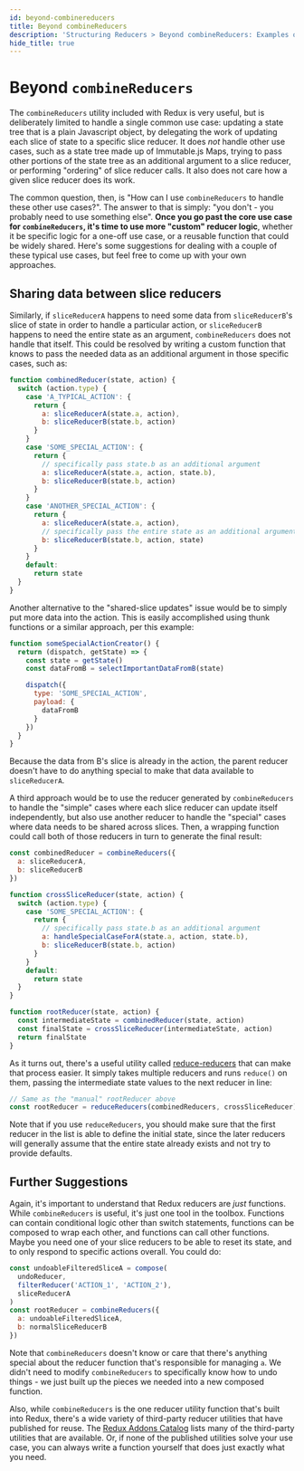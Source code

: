 ```yaml
---
id: beyond-combinereducers
title: Beyond combineReducers
description: 'Structuring Reducers > Beyond combineReducers: Examples of reducer logic for other use cases not handled by combineReducers'
hide_title: true
---
```


# Beyond `combineReducers`

The `combineReducers` utility included with Redux is very useful, but is deliberately limited to handle a single common use case: updating a state tree that is a plain Javascript object, by delegating the work of updating each slice of state to a specific slice reducer. It does _not_ handle other use cases, such as a state tree made up of Immutable.js Maps, trying to pass other portions of the state tree as an additional argument to a slice reducer, or performing "ordering" of slice reducer calls. It also does not care how a given slice reducer does its work.

The common question, then, is "How can I use `combineReducers` to handle these other use cases?". The answer to that is simply: "you don't - you probably need to use something else". **Once you go past the core use case for `combineReducers`, it's time to use more "custom" reducer logic**, whether it be specific logic for a one-off use case, or a reusable function that could be widely shared. Here's some suggestions for dealing with a couple of these typical use cases, but feel free to come up with your own approaches.

## Sharing data between slice reducers

Similarly, if `sliceReducerA` happens to need some data from `sliceReducerB`'s slice of state in order to handle a particular action, or `sliceReducerB` happens to need the entire state as an argument, `combineReducers` does not handle that itself. This could be resolved by writing a custom function that knows to pass the needed data as an additional argument in those specific cases, such as:

```js
function combinedReducer(state, action) {
  switch (action.type) {
    case 'A_TYPICAL_ACTION': {
      return {
        a: sliceReducerA(state.a, action),
        b: sliceReducerB(state.b, action)
      }
    }
    case 'SOME_SPECIAL_ACTION': {
      return {
        // specifically pass state.b as an additional argument
        a: sliceReducerA(state.a, action, state.b),
        b: sliceReducerB(state.b, action)
      }
    }
    case 'ANOTHER_SPECIAL_ACTION': {
      return {
        a: sliceReducerA(state.a, action),
        // specifically pass the entire state as an additional argument
        b: sliceReducerB(state.b, action, state)
      }
    }
    default:
      return state
  }
}
```

Another alternative to the "shared-slice updates" issue would be to simply put more data into the action. This is easily accomplished using thunk functions or a similar approach, per this example:

```js
function someSpecialActionCreator() {
  return (dispatch, getState) => {
    const state = getState()
    const dataFromB = selectImportantDataFromB(state)

    dispatch({
      type: 'SOME_SPECIAL_ACTION',
      payload: {
        dataFromB
      }
    })
  }
}
```

Because the data from B's slice is already in the action, the parent reducer doesn't have to do anything special to make that data available to `sliceReducerA`.

A third approach would be to use the reducer generated by `combineReducers` to handle the "simple" cases where each slice reducer can update itself independently, but also use another reducer to handle the "special" cases where data needs to be shared across slices. Then, a wrapping function could call both of those reducers in turn to generate the final result:

```js
const combinedReducer = combineReducers({
  a: sliceReducerA,
  b: sliceReducerB
})

function crossSliceReducer(state, action) {
  switch (action.type) {
    case 'SOME_SPECIAL_ACTION': {
      return {
        // specifically pass state.b as an additional argument
        a: handleSpecialCaseForA(state.a, action, state.b),
        b: sliceReducerB(state.b, action)
      }
    }
    default:
      return state
  }
}

function rootReducer(state, action) {
  const intermediateState = combinedReducer(state, action)
  const finalState = crossSliceReducer(intermediateState, action)
  return finalState
}
```

As it turns out, there's a useful utility called [reduce-reducers](https://github.com/acdlite/reduce-reducers) that can make that process easier. It simply takes multiple reducers and runs `reduce()` on them, passing the intermediate state values to the next reducer in line:

```js
// Same as the "manual" rootReducer above
const rootReducer = reduceReducers(combinedReducers, crossSliceReducer)
```

Note that if you use `reduceReducers`, you should make sure that the first reducer in the list is able to define the initial state, since the later reducers will generally assume that the entire state already exists and not try to provide defaults.

## Further Suggestions

Again, it's important to understand that Redux reducers are _just_ functions. While `combineReducers` is useful, it's just one tool in the toolbox. Functions can contain conditional logic other than switch statements, functions can be composed to wrap each other, and functions can call other functions. Maybe you need one of your slice reducers to be able to reset its state, and to only respond to specific actions overall. You could do:

```js
const undoableFilteredSliceA = compose(
  undoReducer,
  filterReducer('ACTION_1', 'ACTION_2'),
  sliceReducerA
)
const rootReducer = combineReducers({
  a: undoableFilteredSliceA,
  b: normalSliceReducerB
})
```

Note that `combineReducers` doesn't know or care that there's anything special about the reducer function that's responsible for managing `a`. We didn't need to modify `combineReducers` to specifically know how to undo things - we just built up the pieces we needed into a new composed function.

Also, while `combineReducers` is the one reducer utility function that's built into Redux, there's a wide variety of third-party reducer utilities that have published for reuse. The [Redux Addons Catalog](https://github.com/markerikson/redux-ecosystem-links) lists many of the third-party utilities that are available. Or, if none of the published utilities solve your use case, you can always write a function yourself that does just exactly what you need.
